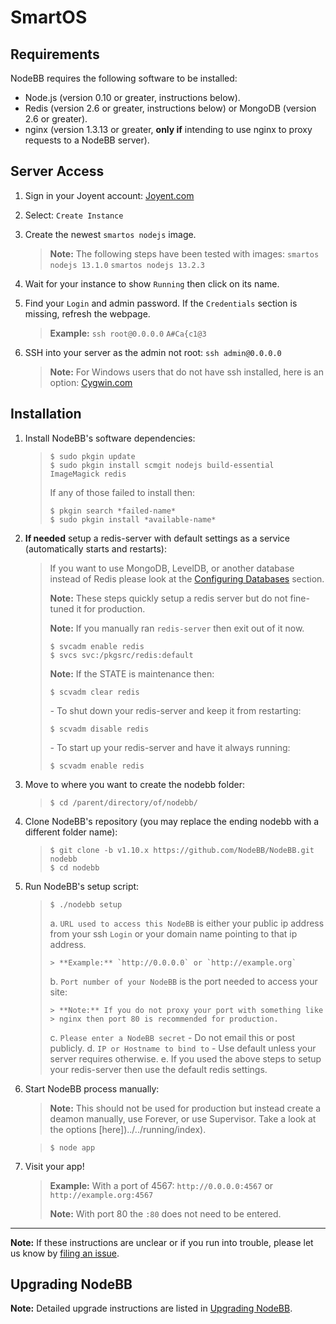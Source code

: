 SmartOS
=======

Requirements
------------

NodeBB requires the following software to be installed:

-   Node.js (version 0.10 or greater, instructions below).
-   Redis (version 2.6 or greater, instructions below) or MongoDB
    (version 2.6 or greater).
-   nginx (version 1.3.13 or greater, **only if** intending to use nginx
    to proxy requests to a NodeBB server).

Server Access
-------------

1.  Sign in your Joyent account: [Joyent.com](http://joyent.com)
1.  Select: `Create Instance`
1.  Create the newest `smartos nodejs` image.

    > **Note:** The following steps have been tested with images:
    > `smartos nodejs 13.1.0` `smartos nodejs 13.2.3`

1.  Wait for your instance to show `Running` then click on its name.
1.  Find your `Login` and admin password. If the `Credentials` section
    is missing, refresh the webpage.

    > **Example:** `ssh root@0.0.0.0` `A#Ca{c1@3`

1.  SSH into your server as the admin not root: `ssh admin@0.0.0.0`

    > **Note:** For Windows users that do not have ssh installed, here
    > is an option: [Cygwin.com](http://cygwin.com)

Installation
------------

1.  Install NodeBB's software dependencies:

    > ```
    > $ sudo pkgin update
    > $ sudo pkgin install scmgit nodejs build-essential ImageMagick redis
    > ```
    >
    > If any of those failed to install then:
    >
    > ```
    > $ pkgin search *failed-name*
    > $ sudo pkgin install *available-name*
    > ```

1.  **If needed** setup a redis-server with default settings as a
    service (automatically starts and restarts):

    > If you want to use MongoDB, LevelDB, or another database instead
    > of Redis please look at the
    > [Configuring Databases](../../configuring/databases) section.
    >
    > **Note:** These steps quickly setup a redis server but do not
    > fine-tuned it for production.
    >
    > **Note:** If you manually ran `redis-server` then exit out of
    > it now.
    >
    > ```
    > $ svcadm enable redis
    > $ svcs svc:/pkgsrc/redis:default
    > ```
    >
    > **Note:** If the STATE is maintenance then:
    >
    > ```
    > $ scvadm clear redis
    > ```
    >
    > *-* To shut down your redis-server and keep it from restarting:
    >
    > ```
    > $ scvadm disable redis
    > ```
    >
    > *-* To start up your redis-server and have it always running:
    >
    > ```
    > $ scvadm enable redis
    > ```

1.  Move to where you want to create the nodebb folder:

    > ```
    > $ cd /parent/directory/of/nodebb/
    > ```

1.  Clone NodeBB's repository (you may replace the ending nodebb with a
    different folder name):

    > ```
    > $ git clone -b v1.10.x https://github.com/NodeBB/NodeBB.git nodebb
    > $ cd nodebb
    > ```

1.  Run NodeBB's setup script:

    > ```
    > $ ./nodebb setup
    > ```
    >
    > a.  `URL used to access this NodeBB` is either your public ip
    >     address from your ssh `Login` or your domain name pointing to
    >     that ip address.
    >
    >     > **Example:** `http://0.0.0.0` or `http://example.org`
    >
    > b.  `Port number of your NodeBB` is the port needed to access your
    >     site:
    >
    >     > **Note:** If you do not proxy your port with something like
    >     > nginx then port 80 is recommended for production.
    >
    > c.  `Please enter a NodeBB secret` - Do not email this or
    >     post publicly.
    > d.  `IP or Hostname to bind to` - Use default unless your server
    >     requires otherwise.
    > e.  If you used the above steps to setup your redis-server then
    >     use the default redis settings.

1.  Start NodeBB process manually:

    > **Note:** This should not be used for production but instead create a deamon manually, use Forever, or use Supervisor. Take a look at the options [here])../../running/index).

    > ```
    > $ node app
    > ```

1.  Visit your app!

    > **Example:** With a port of 4567: `http://0.0.0.0:4567` or `http://example.org:4567`
    >
    > **Note:** With port 80 the `:80` does not need to be entered.

----

**Note:** If these instructions are unclear or if you run into trouble,
please let us know by [filing an
issue](https://github.com/NodeBB/NodeBB/issues).

Upgrading NodeBB
----------------

**Note:** Detailed upgrade instructions are listed in [Upgrading NodeBB](../../configuring/upgrade).
